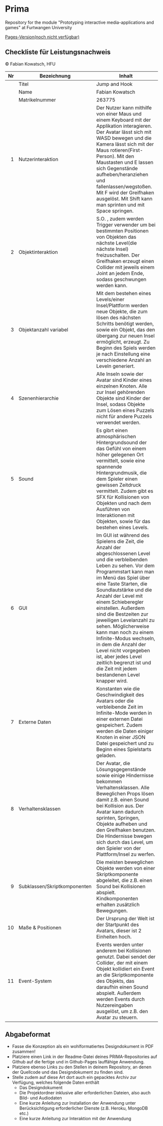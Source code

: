 # Prima

Repository for the module "Prototyping interactive media-applications and games" at Furtwangen University

[Pages-Version(noch nicht verfügbar)](#)

## Checkliste für Leistungsnachweis

© Fabian Kowatsch, HFU

|  Nr | Bezeichnung                  | Inhalt                                                                                                                                                                                                                                                                                                                                                                                                                                                                                                                                                           |
| --: | ---------------------------- | ---------------------------------------------------------------------------------------------------------------------------------------------------------------------------------------------------------------------------------------------------------------------------------------------------------------------------------------------------------------------------------------------------------------------------------------------------------------------------------------------------------------------------------------------------------------- |
|     | Titel                        | Jump and Hook                                                                                                                                                                                                                                                                                                                                                                                                                                                                                                                                                    |
|     | Name                         | Fabian Kowatsch                                                                                                                                                                                                                                                                                                                                                                                                                                                                                                                                                  |
|     | Matrikelnummer               | 263775                                                                                                                                                                                                                                                                                                                                                                                                                                                                                                                                                           |
|   1 | Nutzerinteraktion            | Der Nutzer kann mithilfe von einer Maus und einem Keyboard mit der Applikation interagieren. Der Avatar lässt sich mit WASD bewegen und die Kamera lässt sich mit der Maus rotieren(First-Person). Mit den Maustasten und E lassen sich Gegenstände aufheben/heranziehen und fallenlassen/wegstoßen. Mit F wird der Greifhaken ausgelöst. Mit Shift kann man sprinten und mit Space springen.                                                                                                                                                                    |
|   2 | Objektinteraktion            | S.O. , zudem werden Trigger verwender um bei bestimmten Positionen von Objekten das nächste Level(die nächste Insel) freizuschalten. Der Greifhaken erzeugt einen Collider mit jeweils einem Joint an jedem Ende, sodass geschwungen werden kann.                                                                                                                                                                                                                                                                                                                |
|   3 | Objektanzahl variabel        | Mit dem bestehen eines Levels/einer Insel/Plattform werden neue Objekte, die zum lösen des nächsten Schritts benötigt werden, sowie ein Objekt, das den übergang zur neuen Insel ermöglicht, erzeugt. Zu Beginn des Spiels werden je nach Einstellung eine verschiedene Anzahl an Leveln generiert.                                                                                                                                                                                                                                                                        |
|   4 | Szenenhierarchie             | Alle Inseln sowie der Avatar sind Kinder eines einzelnen Knoten. Alle zur Insel gehörenden Objekte sind Kinder der Insel, sodass Objekte zum Lösen eines Puzzels nicht für andere Puzzels verwendet werden.                                                                                                                                                                                                                                                                                                                                                      |
|   5 | Sound                        | Es gibrt einen atmosphärischen Hintergrundsound der das Gefühl von einem höher gelegenen Ort vermittelt, sowie eine spannende Hintergrundmusik, die dem Spieler einen gewissen Zeitdruck vermittelt. Zudem gibt es SFX für Kollisionen von Objekten und nach dem Ausführen von Interaktionen mit Objekten, sowie für das bestehen eines Levels.                                                                                                                                                                                                                  |
|   6 | GUI                          | Im GUI ist während des Spielens die Zeit, die Anzahl der abgeschlossenen Level und die verbleibenden Leben zu sehen. Vor dem Programmstart kann man im Menü das Spiel über eine Taste Starten, die Soundlautstärke und die Anzahl der Level mit einem Schieberegler einstellen. Außerdem sind die Bestzeiten zur jeweiligen Levelanzahl zu sehen. Möglicherweise kann man noch zu einem Infinite-Modus wechseln, in dem die Anzahl der Level nicht vorgegeben ist, aber jedes Level zeitlich begrenzt ist und die Zeit mit jedem bestandenen Level knapper wird. |
|   7 | Externe Daten                | Konstanten wie die Geschwindigkeit des Avatars oder die verbleibende Zeit im Infinite-Mode werden in einer externen Datei gespeichert. Zudem werden die Daten einiger Knoten in einer JSON Datei gespeichert und zu Beginn eines Spielstarts geladen.                                                                                                                                                                                                                                                                                                            |
|   8 | Verhaltensklassen            | Der Avatar, die Lösungsgegenstände sowie einige Hindernisse bekommen Verhaltensklassen. Alle Beweglichen Props lösen damit z.B. einen Sound bei Kollision aus. Der Avatar kann dadurch sprinten, Springen, Objekte aufheben und den Greifhaken benutzen. Die Hindernisse bwegen sich durch das Level, um den Spieler von der Plattform/Insel zu werfen.                                                                                                                                                                                                          |
|   9 | Subklassen/Skriptkomponenten | Die meisten beweglichen Objekte werden von einer Skriptkomponente abgeleitet, die z.B. einen Sound bei Kollisionen abspielt. Kindkomponenten erhalten zusätzlich Bewegungen.                                                                                                                                                                                                                                                                                                                                                                                     |
|  10 | Maße & Positionen            | Der Ursprung der Welt ist der Startpunkt des Avatars, dieser ist 2 Einheiten hoch.                                                                                                                                                                                                                                                                                                                                                                                                                                                                               |
|  11 | Event-System                 | Events werden unter anderem bei Kollisionen genutzt. Dabei sendet der Collider, der mit einem Objekt kollidiert ein Event an die Skriptkomponente des Objekts, das daraufhin einen Sound abspielt. Außerdem werden Events durch Nutzereingaben ausgelöst, um z.B. den Avatar zu steuern.                                                                                                                                                                                                                                                                         |

## Abgabeformat

- Fasse die Konzeption als ein wohlformatiertes Designdokument in PDF zusammen!
- Platziere einen Link in der Readme-Datei deines PRIMA-Repositories auf Github auf die fertige und in Github-Pages lauffähige Anwendung.
- Platziere ebenso Links zu den Stellen in deinem Repository, an denen der Quellcode und das Designdokument zu finden sind.
- Stelle zudem auf diese Art dort auch ein gepacktes Archiv zur Verfügung, welches folgende Daten enthält
  - Das Designdokument
  - Die Projektordner inklusive aller erforderlichen Dateien, also auch Bild- und Audiodaten
  - Eine kurze Anleitung zur Installation der Anwendung unter Berücksichtigung erforderlicher Dienste (z.B. Heroku, MongoDB etc.)
  - Eine kurze Anleitung zur Interaktion mit der Anwendung
